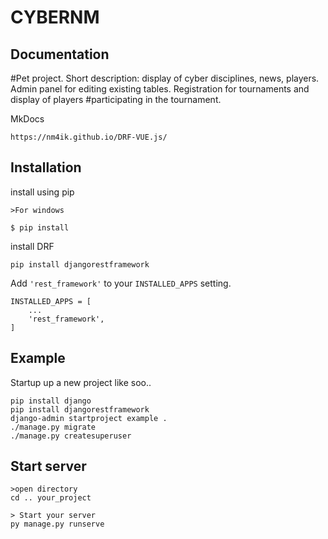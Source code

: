 # CYBERNM
## Documentation

#Pet project. Short description: display of cyber disciplines, news, players. Admin panel for editing existing tables. Registration for tournaments and display of players #participating in the tournament.

MkDocs
```
https://nm4ik.github.io/DRF-VUE.js/
```

## Installation
install using pip
```
>For windows

$ pip install
```
install DRF
```
pip install djangorestframework
```
Add ```'rest_framework'``` to your ```INSTALLED_APPS``` setting.
```
INSTALLED_APPS = [
    ...
    'rest_framework',
]
```

## Example
Startup up a new project like soo..
```
pip install django
pip install djangorestframework
django-admin startproject example .
./manage.py migrate
./manage.py createsuperuser
```

## Start server
```
>open directory
cd .. your_project

> Start your server
py manage.py runserve
```
